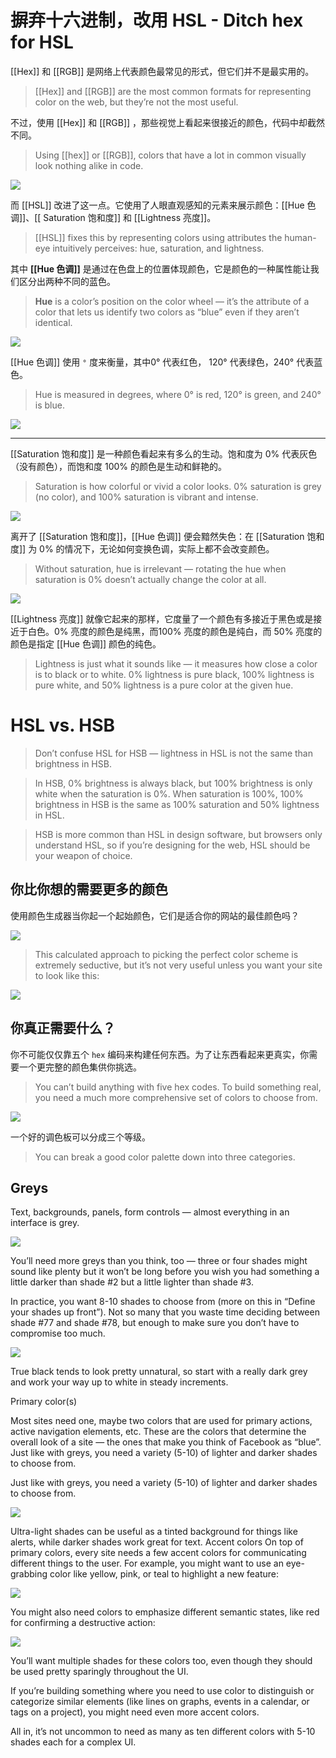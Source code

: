 # 摒弃十六进制，改用 HSL - Ditch hex for HSL

[[Hex]] 和 [[RGB]] 是网络上代表颜色最常见的形式，但它们并不是最实用的。

> [[Hex]] and [[RGB]] are the most common formats for representing color on the web, but they’re not the most useful.

不过，使用 [[Hex]] 和 [[RGB]] ，那些视觉上看起来很接近的颜色，代码中却截然不同。

> Using [[hex]] or [[RGB]], colors that have a lot in common visually look nothing alike in code.

![](../assets/2024-01-06_23-26-02.png)

而 [[HSL]] 改进了这一点。它使用了人眼直观感知的元素来展示颜色：[[Hue 色调]]、[[ Saturation 饱和度]]  和 [[Lightness 亮度]]。

> [[HSL]] fixes this by representing colors using attributes the human-eye intuitively perceives: hue, saturation, and lightness.

其中 **[[Hue 色调]]** 是通过在色盘上的位置体现颜色，它是颜色的一种属性能让我们区分出两种不同的蓝色。

> **Hue** is a color’s position on the color wheel — it’s the attribute of a color that lets us identify two colors as “blue” even if they aren’t identical.


![](../assets/2024-01-06_23-33-39.png)

[[Hue 色调]] 使用 `°` 度来衡量，其中0° 代表红色， 120° 代表绿色，240° 代表蓝色。

> Hue is measured in degrees, where 0° is red, 120° is green, and 240° is blue.

![](https://raw.githubusercontent.com/olivla/PicGo/main/img/20240106223518.png)

---

[[Saturation 饱和度]] 是一种颜色看起来有多么的生动。饱和度为 0% 代表灰色（没有颜色），而饱和度 100% 的颜色是生动和鲜艳的。

> Saturation is how colorful or vivid a color looks. 0% saturation is grey (no color), and 100% saturation is vibrant and intense.

![](../assets/2024-01-06_23-40-32.png)

离开了 [[Saturation 饱和度]]，[[Hue 色调]] 便会黯然失色：在 [[Saturation 饱和度]] 为 0% 的情况下，无论如何变换色调，实际上都不会改变颜色。

> Without saturation, hue is irrelevant — rotating the hue when saturation is 0% doesn’t actually change the color at all.

![](../assets/2024-01-06_23-43-24.png)

[[Lightness 亮度]] 就像它起来的那样，它度量了一个颜色有多接近于黑色或是接近于白色。0% 亮度的颜色是纯黑，而100% 亮度的颜色是纯白，而 50% 亮度的颜色是指定 [[Hue 色调]] 颜色的纯色。

> Lightness is just what it sounds like — it measures how close a color is to black or to white. 0% lightness is pure black, 100% lightness is pure white, and 50% lightness is a pure color at the given hue.

# HSL vs. HSB
> Don’t confuse HSL for HSB — lightness in HSL is not the same than brightness in HSB.

> In HSB, 0% brightness is always black, but 100% brightness is only white when the saturation is 0%. When saturation is 100%, 100% brightness in HSB is the same as 100% saturation and 50% lightness in HSL.

> HSB is more common than HSL in design software, but browsers only understand HSL, so if you’re designing for the web, HSL should be your weapon of choice.

## 你比你想的需要更多的颜色

使用颜色生成器当你起一个起始颜色，它们是适合你的网站的最佳颜色吗？

![](../assets/2024-01-06_22-39-14.png)

>This calculated approach to picking the perfect color scheme is extremely seductive, but it’s not very useful unless you want your site to look like this:

![](../assets/2024-01-06_22-42-31.png)

## 你真正需要什么？

你不可能仅仅靠五个 `hex` 编码来构建任何东西。为了让东西看起来更真实，你需要一个更完整的颜色集供你挑选。

> You can’t build anything with five hex codes. To build something real, you need a much more comprehensive set of colors to choose from.

![](../assets/2024-01-06_22-45-26.png)

一个好的调色板可以分成三个等级。

> You can break a good color palette down into three categories.

## Greys

Text, backgrounds, panels, form controls — almost everything in an interface
is grey.

![](../assets/2024-01-06_22-49-37.png)

You’ll need more greys than you think, too — three or four shades might
sound like plenty but it won’t be long before you wish you had something a
little darker than shade #2 but a little lighter than shade #3.

In practice, you want 8-10 shades to choose from (more on this in “Define
your shades up front”). Not so many that you waste time deciding between
shade #77 and shade #78, but enough to make sure you don’t have to
compromise too much.

![](../assets/2024-01-06_22-52-19.png)

True black tends to look pretty unnatural, so start with a really dark grey and
work your way up to white in steady increments.

Primary color(s)

Most sites need one, maybe two colors that are used for primary actions,
active navigation elements, etc. These are the colors that determine the
overall look of a site — the ones that make you think of Facebook as “blue”.
Just like with greys, you need a variety (5-10) of lighter and darker shades to
choose from.

Just like with greys, you need a variety (5-10) of lighter and darker shades to
choose from.

![](../assets/2024-01-06_22-53-18.png)

Ultra-light shades can be useful as a tinted background for things like alerts,
while darker shades work great for text.
Accent colors
On top of primary colors, every site needs a few accent colors for
communicating different things to the user.
For example, you might want to use an eye-grabbing color like yellow, pink,
or teal to highlight a new feature:

![](../assets/2024-01-06_22-54-41.png)

You might also need colors to emphasize different semantic states, like red
for confirming a destructive action:

![](../assets/2024-01-06_22-56-38.png)


You’ll want multiple shades for these colors too, even though they should be
used pretty sparingly throughout the UI.

If you’re building something where you need to use color to distinguish or
categorize similar elements (like lines on graphs, events in a calendar, or
tags on a project), you might need even more accent colors.

All in, it’s not uncommon to need as many as ten different colors with 5-10
shades each for a complex UI.

